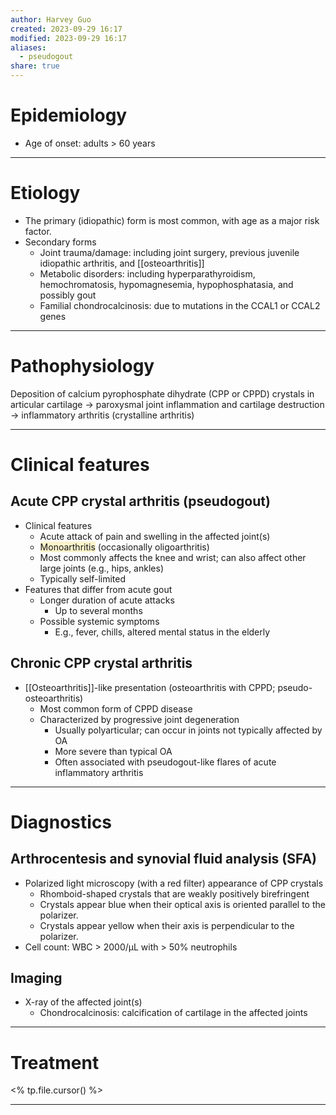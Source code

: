 ```yaml
---
author: Harvey Guo
created: 2023-09-29 16:17
modified: 2023-09-29 16:17
aliases:
  - pseudogout
share: true
---
```

# Epidemiology
- Age of onset: adults > 60 years

---
# Etiology
- The primary (idiopathic) form is most common, with age as a major risk factor.
- Secondary forms
	- Joint trauma/damage: including joint surgery, previous juvenile idiopathic arthritis, and [[osteoarthritis]]
	- Metabolic disorders: including hyperparathyroidism, hemochromatosis, hypomagnesemia, hypophosphatasia, and possibly gout
	- Familial chondrocalcinosis: due to mutations in the CCAL1 or CCAL2 genes

---
# Pathophysiology
Deposition of calcium pyrophosphate dihydrate (CPP or CPPD) crystals in articular cartilage → paroxysmal joint inflammation and cartilage destruction → inflammatory arthritis (crystalline arthritis)

---
# Clinical features
## Acute CPP crystal arthritis (pseudogout)
- Clinical features
	- Acute attack of pain and swelling in the affected joint(s)
	- <span style="background:rgba(240, 200, 0, 0.2)">Monoarthritis</span> (occasionally oligoarthritis)
	- Most commonly affects the knee and wrist; can also affect other large joints (e.g., hips, ankles)
	- Typically self-limited
- Features that differ from acute gout
	- Longer duration of acute attacks 
		- Up to several months
	- Possible systemic symptoms
		- E.g., fever, chills, altered mental status in the elderly
## Chronic CPP crystal arthritis
- [[Osteoarthritis]]-like presentation (osteoarthritis with CPPD; pseudo-osteoarthritis)
	- Most common form of CPPD disease
	- Characterized by progressive joint degeneration
		- Usually polyarticular; can occur in joints not typically affected by OA 
		- More severe than typical OA
		- Often associated with pseudogout-like flares of acute inflammatory arthritis


---
# Diagnostics
## Arthrocentesis and synovial fluid analysis (SFA)
- Polarized light microscopy (with a red filter) appearance of CPP crystals
	- Rhomboid-shaped crystals that are weakly positively birefringent
	- Crystals appear blue when their optical axis is oriented parallel to the polarizer.
	- Crystals appear yellow when their axis is perpendicular to the polarizer. 
- Cell count: WBC > 2000/μL with > 50% neutrophils
## Imaging
- X-ray of the affected joint(s)
	- Chondrocalcinosis: calcification of cartilage in the affected joints

---
# Treatment
<% tp.file.cursor() %>

---
